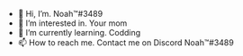 - 👋 Hi, I’m. Noah™#3489
- 👀 I’m interested in. Your mom
- 🌱 I’m currently learning. Codding
- 📫 How to reach me. Contact me on Discord Noah™#3489

<!---
Noah™/Noah™#3489 is a ✨ special ✨ repository because its `README.md` (this file) appears on your GitHub profile.
You can click the Preview link to take a look at your changes.
--->
